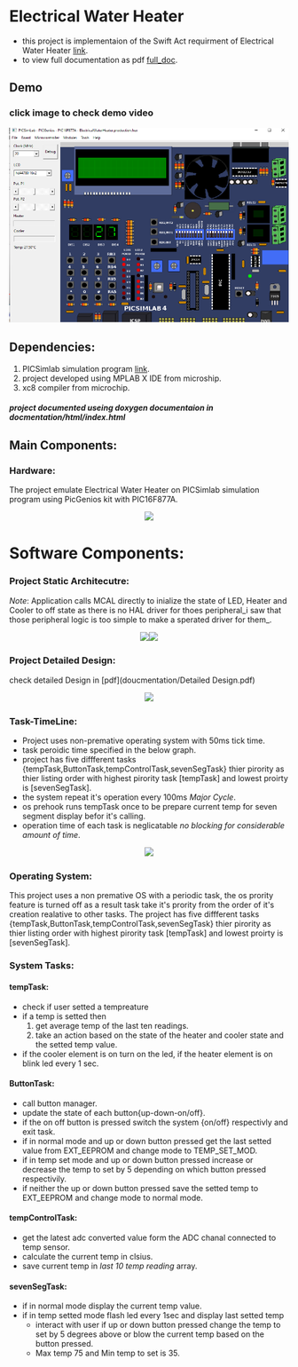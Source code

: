 # Electrical Water Heater
* this project is implementaion of the Swift Act requirment of Electrical Water Heater [link](https://github.com/Abdelbary/ElectricWaterHeater/blob/master/Kit_info/Electric%20Water%20Heater.pdf).
* to view full documentation as pdf  [full_doc](https://github.com/Abdelbary/ElectricWaterHeater/blob/master/documentation/doc.pdf).
## Demo
### click image to check demo video 
[![Demo](picture/demo.PNG)](https://www.youtube.com/watch?v=F_yb4pN2a-Q")
## Dependencies:
1. PICSimlab simulation program [link](https://github.com/lcgamboa/picsimlab).
2. project developed using MPLAB X IDE from microship.
3. xc8 compiler from microchip.

##### project documented useing doxygen documentaion in docmentation/html/index.html 
## Main Components:
### Hardware:
The project emulate Electrical Water Heater on PICSimlab simulation program using PicGenios kit with PIC16F877A.
<div style="text-align:center"><image src="picture/ProjectSchematic.png"/></div>

# Software Components:
### Project Static Architecutre:
_Note_: Application calls MCAL directly to inialize the state of LED, Heater and Cooler to off state as there is no 
HAL driver for thoes peripheral_i saw that those peripheral logic is too simple to make a sperated driver for them_.
<div style="text-align:center"><image src="picture/projectStaticArchitecture.png"/><image src="picture/initFun.png"/></div>

### Project Detailed Design:
check detailed Design in [pdf](doucmentation/Detailed Design.pdf)
<div style="text-align:center"><image src="picture/DetailedDesign.png"/></div>

### Task-TimeLine:
* Project uses non-premative operating system with 50ms tick time.
* task peroidic time specified in the below graph.
* project has five diffferent tasks {tempTask,ButtonTask,tempControlTask,sevenSegTask} thier pirority as thier listing 
  order with highest pirority task [tempTask] and lowest proirty is [sevenSegTask].
* the system repeat it's operation every 100ms _Major Cycle_.
* os prehook runs tempTask once to be prepare current temp for seven segment display befor it's calling.
* operation time of each task is neglicatable _no blocking for considerable amount of time_.

<div style="text-align:center"><image src="picture\timeLine.png"/></div>

### Operating System:
This project uses a non premative OS with a periodic task, the os prority feature is turned off as a result task take it's
prority from the order of it's creation realative to other tasks.
The project has five diffferent tasks {tempTask,ButtonTask,tempControlTask,sevenSegTask} thier pirority as thier listing 
order with highest pirority task [tempTask] and lowest proirty is [sevenSegTask].

### System Tasks:

#### tempTask:
* check if user setted a tempreature
* if a temp is setted then
	1. get average temp of the last ten readings.
	2. take an action based on the state of the heater and cooler state and the setted temp value.
* if the cooler element is on turn on the led, if the heater element is on blink led every 1 sec.


#### ButtonTask:
* call button manager.
* update the state of each button{up-down-on/off}.
* if the on off button is pressed switch the system {on/off} respectivly and exit task.
* if in normal mode and up or down button pressed get the last setted value from EXT_EEPROM and change mode to TEMP_SET_MOD.
* if in temp set mode and up or down button pressed increase or decrease the temp to set by 5 depending on which button pressed respectivily.
* if neither the up or down button pressed save the setted temp to EXT_EEPROM and change mode to normal mode.

#### tempControlTask:
* get the latest adc converted value form the ADC chanal connected to temp sensor.
* calculate the current temp in clsius.
* save current temp in _last 10 temp reading_ array.

#### sevenSegTask:
* if in normal mode display the current temp value.
* if in temp  setted mode flash led every 1sec and display last setted temp
  * interact with user if up or down button pressed change the temp to set by 5 degrees above or blow the current temp based on the button pressed.
  * Max temp 75 and Min temp to set is 35.
